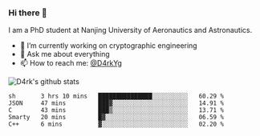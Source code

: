 ### Hi there 👋

I am a PhD student at Nanjing University of Aeronautics and Astronautics.

- 🔭 I’m currently working on cryptographic engineering
- 💬 Ask me about everything
- 📫 How to reach me: [@D4rkYg](https://twitter.com/D4rkYg)

![D4rk's github stats](https://github-readme-stats.vercel.app/api?username=dd4rk&show_icons=true&title_color=fff&icon_color=79ff97&text_color=9f9f9f&bg_color=151515)

<!--START_SECTION:waka-->
```text
sh       3 hrs 10 mins   ███████████████░░░░░░░░░░   60.29 % 
JSON     47 mins         ███▓░░░░░░░░░░░░░░░░░░░░░   14.91 % 
C        43 mins         ███▒░░░░░░░░░░░░░░░░░░░░░   13.71 % 
Smarty   20 mins         █▓░░░░░░░░░░░░░░░░░░░░░░░   06.59 % 
C++      6 mins          ▓░░░░░░░░░░░░░░░░░░░░░░░░   02.20 % 
```
<!--END_SECTION:waka-->
